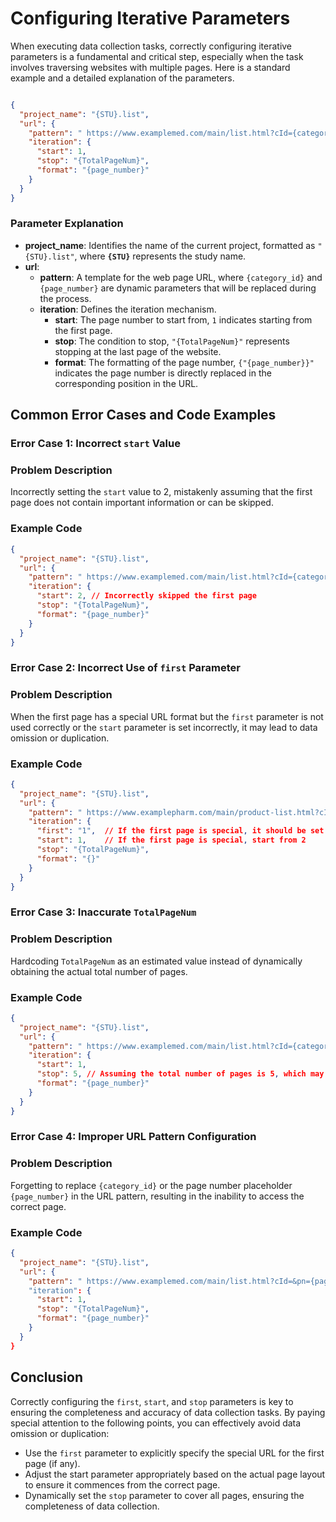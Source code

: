 # Configuring Iterative Parameters

When executing data collection tasks, correctly configuring iterative parameters is a fundamental and critical step, especially when the task involves traversing websites with multiple pages. Here is a standard example and a detailed explanation of the parameters.

```json

{
  "project_name": "{STU}.list",
  "url": {
    "pattern": " https://www.examplemed.com/main/list.html?cId={category_id}&pn={page_number}.html ", 
    "iteration": {
      "start": 1,
      "stop": "{TotalPageNum}",
      "format": "{page_number}"
    }
  }
}

```

### Parameter Explanation

- **project_name**: Identifies the name of the current project, formatted as `"{STU}.list"`, where **`{STU}`** represents the study name.
- **url**:
    - **pattern**: A template for the web page URL, where `{category_id}` and `{page_number}` are dynamic parameters that will be replaced during the process.
    - **iteration**: Defines the iteration mechanism.
        - **start**: The page number to start from, `1` indicates starting from the first page.
        - **stop**: The condition to stop, `"{TotalPageNum}"` represents stopping at the last page of the website.
        - **format**: The formatting of the page number, `{"{page_number}}"` indicates the page number is directly replaced in the corresponding position in the URL.

## Common Error Cases and Code Examples

### Error Case 1: Incorrect `start` Value

### Problem Description

Incorrectly setting the `start` value to 2, mistakenly assuming that the first page does not contain important information or can be skipped.

### Example Code

```json
{
  "project_name": "{STU}.list",
  "url": {
    "pattern": " https://www.examplemed.com/main/list.html?cId={category_id}&pn={page_number}.html ", 
    "iteration": {
      "start": 2, // Incorrectly skipped the first page
      "stop": "{TotalPageNum}",
      "format": "{page_number}"
    }
  }
}

```

### Error Case 2: Incorrect Use of `first` Parameter

### Problem Description

When the first page has a special URL format but the `first` parameter is not used correctly or the `start` parameter is set incorrectly, it may lead to data omission or duplication.

### Example Code

```json
{
  "project_name": "{STU}.list",
  "url": {
    "pattern": " https://www.examplepharm.com/main/product-list.html?cId={category_id}&pn=(*).html ", 
    "iteration": {
      "first": "1",  // If the first page is special, it should be set to the actual situation
      "start": 1,    // If the first page is special, start from 2
      "stop": "{TotalPageNum}",
      "format": "{}"
    }
  }
}

```

### Error Case 3: Inaccurate `TotalPageNum`

### Problem Description

Hardcoding `TotalPageNum` as an estimated value instead of dynamically obtaining the actual total number of pages.

### Example Code

```json
{
  "project_name": "{STU}.list",
  "url": {
    "pattern": " https://www.examplemed.com/main/list.html?cId={category_id}&pn={page_number}.html ", 
    "iteration": {
      "start": 1,
      "stop": 5, // Assuming the total number of pages is 5, which may not match reality
      "format": "{page_number}"
    }
  }
}

```

### Error Case 4: Improper URL Pattern Configuration

### Problem Description

Forgetting to replace `{category_id}` or the page number placeholder `{page_number}` in the URL pattern, resulting in the inability to access the correct page.

### Example Code

```json
{
  "project_name": "{STU}.list",
  "url": {
    "pattern": " https://www.examplemed.com/main/list.html?cId=&pn={page_number}.html ",   // Forgot to replace `{category_id}`
    "iteration": {
      "start": 1,
      "stop": "{TotalPageNum}",
      "format": "{page_number}"
    }
  }
}

```

## Conclusion

Correctly configuring the `first`, `start`, and `stop` parameters is key to ensuring the completeness and accuracy of data collection tasks. By paying special attention to the following points, you can effectively avoid data omission or duplication:

- Use the `first` parameter to explicitly specify the special URL for the first page (if any).
- Adjust the start parameter appropriately based on the actual page layout to ensure it commences from the correct page.
- Dynamically set the `stop` parameter to cover all pages, ensuring the completeness of data collection.
